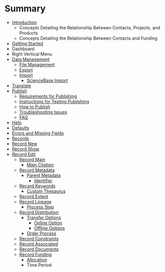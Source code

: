 # Summary

* [Introduction](README.md)
  * Concepts Detailing the Relationship Between Contacts, Projects, and Products
  * Concepts Detailing the Relationship Between Contacts and Funding
* [Getting Started](getting-started.md)
* Dashboard
* Right Vertical Menu
* [Data Management](data-management.md)
  * [File Management](data-management/file-management.md)
  * [Export](data-management/export.md)
  * [Import](data-management/import.md)
    * [ScienceBase Import](data-management/import/sciencebase-import.md)
* [Translate](translate.md)
* [Publish](publish.md)
  * [Requirements for Publishing](publish/requirements-for-publishing.md)
  * [Instructions for Testing Publishing](publish/instructions-for-testing-publishing.md)
  * [How to Publish](publish/how-to-publish.md)
  * [Troubleshooting Issues](publish/troubleshooting-issues.md)
  * [FAQ](publish/faq.md)
* [Help](help.md)
* [Defaults](defaults.md)
* [Errors and Missing Fields](errors.md)
* [Records](records.md)
* [Record New](record-new.md)
* [Record Show](show.md)
* [Record Edit](record.md)
  * [Record Main](record/main.md)
    * [Main Citation](record/main/citation.md)
  * [Record Metadata](record/metatdata.md)
    * [Parent Metadata](record/metatdata/parent-metadata.md)
      * [Identifier](record/metatdata/parent-metadata/identifier.md)
  * [Record Keywords](record/keywords.md)
    * [Custom Thesaurus](record/keywords/custom-keywords.md)
  * [Record Extent](record/record-extent.md)
  * [Record Lineage](record/distribution.md)
    * [Process Step](record/distribution/process-step.md)
  * [Record Distribution](record/quality.md)
    * [Transfer Options](record/quality/edit-distributors.md)
      * [Online Option](record/quality/edit-distributors/online-option.md)
      * [Offline Options](record/quality/edit-distributors/offline-options.md)
    * [Order Process](record/quality/order-process.md)
  * [Record Constraints](record/record-constraints.md)
  * [Record Associated](record/record-associated.md)
  * [Record Documents](record/record-documents.md)
  * [Record Funding](record/record-funding.md)
    * [Allocation](record/record-funding/allocation.md)
    * Time Period

